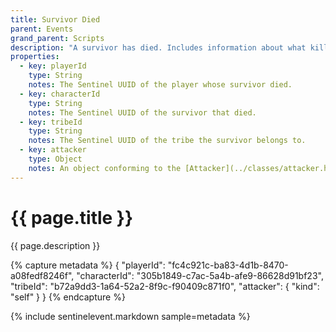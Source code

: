 ```yaml
---
title: Survivor Died
parent: Events
grand_parent: Scripts
description: "A survivor has died. Includes information about what kill them."
properties:
  - key: playerId
    type: String
    notes: The Sentinel UUID of the player whose survivor died.
  - key: characterId
    type: String
    notes: The Sentinel UUID of the survivor that died.
  - key: tribeId
    type: String
    notes: The Sentinel UUID of the tribe the survivor belongs to.
  - key: attacker
    type: Object
    notes: An object conforming to the [Attacker](../classes/attacker.html) class.
---
```

# {{ page.title }}

{{ page.description }}

{% capture metadata %}
{
  "playerId": "fc4c921c-ba83-4d1b-8470-a08fedf8246f",
  "characterId": "305b1849-c7ac-5a4b-afe9-86628d91bf23",
  "tribeId": "b72a9dd3-1a64-52a2-8f9c-f90409c871f0",
  "attacker": {
    "kind": "self"
  }
}
{% endcapture %}

{% include sentinelevent.markdown sample=metadata %}

